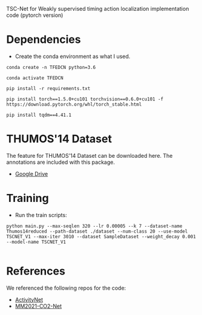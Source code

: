 
TSC-Net for Weakly supervised timing action localization implementation code (pytorch version)

# Dependencies
* Create the conda environment as what I used.

``` 
conda create -n TFEDCN python=3.6

conda activate TFEDCN

pip install -r requirements.txt

pip install torch==1.5.0+cu101 torchvision==0.6.0+cu101 -f https://download.pytorch.org/whl/torch_stable.html

pip install tqdm==4.41.1
``` 

# THUMOS'14 Dataset
The feature for THUMOS'14 Dataset can be downloaded here. The annotations are included with this package.

* [Google Drive](https://drive.google.com/file/d/1YLmbv_6bd696iN_5UdknP_gadNTytbSM/view?usp=share_link)

# Training
* Run the train scripts:
``` 
python main.py --max-seqlen 320 --lr 0.00005 --k 7 --dataset-name Thumos14reduced --path-dataset ./dataset --num-class 20 --use-model TSCNET_V1 --max-iter 3010 --dataset SampleDataset --weight_decay 0.001 --model-name TSCNET_V1


``` 

# References
We referenced the following repos for the code:
* [ActivityNet](https://github.com/activitynet/ActivityNet)
* [MM2021-CO2-Net](https://github.com/harlanhong/MM2021-CO2-Net)

